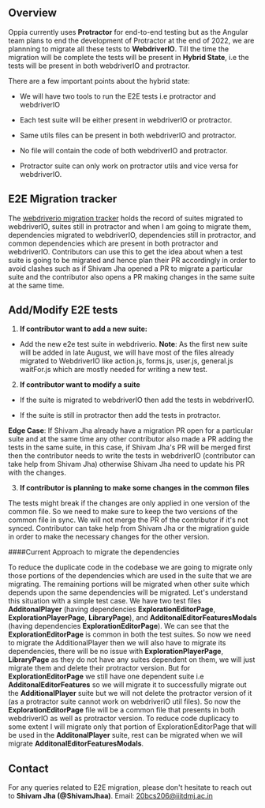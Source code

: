 ## Overview

Oppia currently uses **Protractor** for end-to-end testing but as the Angular team plans to end the development of Protractor at the end of 2022, we are plannning to migrate all these tests to **WebdriverIO**.
Till the time the migration will be complete the tests will be present in **Hybrid State**, i.e the tests will be present in both webdriverIO and protractor.

There are a few important points about the hybrid state:

* We will have two tools to run the E2E tests i.e protractor and webdriverIO

* Each test suite will be either present in webdriverIO or protractor.

* Same utils files can be present in both webdriverIO and protractor.

* No file will contain the code of both webdriverIO and protractor.

* Protractor suite can only work on protractor utils and vice versa for webdriverIO.

## E2E Migration tracker

The [webdriverio migration tracker](https://docs.google.com/spreadsheets/d/1Mj-llYXMURtis54vpL2VL7BwgRiFIZ1nIFtK3fY3Se4/edit?usp=sharing) holds the record of suites migrated to webdriverIO, suites still in protractor and when I am going to migrate them, dependencies migrated to webdriverIO, dependencies still in protractor, and common dependencies which are present in both protractor and webdriverIO.
Contributors can use this to get the idea about when a test suite is going to be migrated and hence plan their PR accordingly in order to avoid clashes such as if Shivam Jha opened a PR to migrate a particular suite and the contributor also opens a PR making changes in the same suite at the same time.

## Add/Modify E2E tests

1. **If contributor want to add a new suite:**

* Add the new e2e test suite in webdriverio.
**Note**: As the first new suite will be added in late August, we will have most of the files already migrated to WebdriverIO like action.js, forms.js, user.js, general.js waitFor.js which are mostly needed for writing a new test.

2. **If contributor want to modify a suite** 

* If the suite is migrated to webdriverIO then add the tests in webdriverIO.

* If the suite is still in protractor then add the tests in protractor.

**Edge Case**: If Shivam Jha already have a migration PR open for a particular suite and at the same time any other contributor also made a PR adding the tests in the same suite, in this case, if Shivam Jha's PR will be merged first then the contributor needs to write the tests in webdriverIO (contributor can take help from Shivam Jha) otherwise Shivam Jha need to update his PR with the changes.

3. **If contributor is planning to make some changes in the common files**

The tests might break if the changes are only applied in one version of the common file. So we need to make sure to keep the two versions of the common file in sync. We will not merge the PR of the contributor if it's not synced. Contributor can take help from Shivam Jha or the migration guide in order to make the necessary changes for the other version.

####Current Approach to migrate the dependencies

To reduce the duplicate code in the codebase we are going to migrate only those portions of the dependencies which are used in the suite that we are migrating. The remaining portions will be migrated when other suite which depends upon the same dependencies will be migrated.
Let's understand this situation with a simple test case. We have two test files **AdditonalPlayer** (having dependencies **ExplorationEditorPage**, **ExplorationPlayerPage**, **LibraryPage**), and **AdditonalEditorFeaturesModals** (having dependencies **ExplorationEditorPage**). We can see that the **ExplorationEditorPage** is common in both the test suites. So now we need to migrate the AdditionalPlayer then we will also have to migrate its dependencies, there will be no issue with **ExplorationPlayerPage**, **LibraryPage** as they do not have any suites dependent on them, we will just migrate them and delete their protractor version. But for **ExplorationEditorPage** we still have one dependent suite i.e **AdditonalEditorFeatures** so we will migrate it to successfully migrate out the **AdditionalPlayer** suite but we will not delete the protractor version of it (as a protractor suite cannot work on webdriveriO util files). So now the **ExplorationEditorPage** file will be a common file that presents in both webdriverIO as well as protractor version. To reduce code duplicacy to some extent I will migrate only that portion of ExplorationEditorPage that will be used in the **AdditonalPlayer** suite, rest can be migrated when we will migrate **AdditonalEditorFeaturesModals**.


## Contact

For any queries related to E2E migration, please don't hesitate to reach out to **Shivam Jha (@ShivamJhaa)**.
Email: 20bcs206@iiitdmj.ac.in
